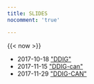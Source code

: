 ```yaml
---
title: SLIDES
nocomment: 'true'

---
```

{{< now >}}

- 2017-10-18 ["DDIG"](/ppts/171018_ddig_proj.html)
- 2017-11-15 ["DDIG-can"](/slides/171108_ddig.html)
- 2017-11-29 ["DDIG-CAN"](/slides/171129_ddig.html)

